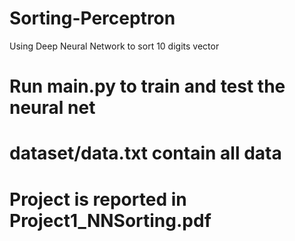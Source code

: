 # Sorting-Perceptron
Using Deep Neural Network to sort 10 digits vector

# Run main.py to train and test the neural net

# dataset/data.txt contain all data

# Project is reported in Project1_NNSorting.pdf
